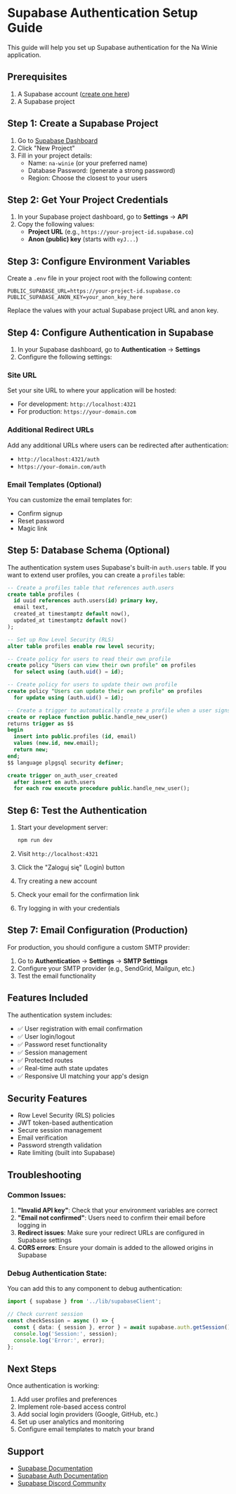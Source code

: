 # Supabase Authentication Setup Guide

This guide will help you set up Supabase authentication for the Na Winie application.

## Prerequisites

1. A Supabase account ([create one here](https://supabase.com))
2. A Supabase project

## Step 1: Create a Supabase Project

1. Go to [Supabase Dashboard](https://app.supabase.com)
2. Click "New Project"
3. Fill in your project details:
   - Name: `na-winie` (or your preferred name)
   - Database Password: (generate a strong password)
   - Region: Choose the closest to your users

## Step 2: Get Your Project Credentials

1. In your Supabase project dashboard, go to **Settings** → **API**
2. Copy the following values:
   - **Project URL** (e.g., `https://your-project-id.supabase.co`)
   - **Anon (public) key** (starts with `eyJ...`)

## Step 3: Configure Environment Variables

Create a `.env` file in your project root with the following content:

```env
PUBLIC_SUPABASE_URL=https://your-project-id.supabase.co
PUBLIC_SUPABASE_ANON_KEY=your_anon_key_here
```

Replace the values with your actual Supabase project URL and anon key.

## Step 4: Configure Authentication in Supabase

1. In your Supabase dashboard, go to **Authentication** → **Settings**
2. Configure the following settings:

### Site URL
Set your site URL to where your application will be hosted:
- For development: `http://localhost:4321`
- For production: `https://your-domain.com`

### Additional Redirect URLs
Add any additional URLs where users can be redirected after authentication:
- `http://localhost:4321/auth`
- `https://your-domain.com/auth`

### Email Templates (Optional)
You can customize the email templates for:
- Confirm signup
- Reset password
- Magic link

## Step 5: Database Schema (Optional)

The authentication system uses Supabase's built-in `auth.users` table. If you want to extend user profiles, you can create a `profiles` table:

```sql
-- Create a profiles table that references auth.users
create table profiles (
  id uuid references auth.users(id) primary key,
  email text,
  created_at timestamptz default now(),
  updated_at timestamptz default now()
);

-- Set up Row Level Security (RLS)
alter table profiles enable row level security;

-- Create policy for users to read their own profile
create policy "Users can view their own profile" on profiles
  for select using (auth.uid() = id);

-- Create policy for users to update their own profile
create policy "Users can update their own profile" on profiles
  for update using (auth.uid() = id);

-- Create a trigger to automatically create a profile when a user signs up
create or replace function public.handle_new_user()
returns trigger as $$
begin
  insert into public.profiles (id, email)
  values (new.id, new.email);
  return new;
end;
$$ language plpgsql security definer;

create trigger on_auth_user_created
  after insert on auth.users
  for each row execute procedure public.handle_new_user();
```

## Step 6: Test the Authentication

1. Start your development server:
   ```bash
   npm run dev
   ```

2. Visit `http://localhost:4321`
3. Click the "Zaloguj się" (Login) button
4. Try creating a new account
5. Check your email for the confirmation link
6. Try logging in with your credentials

## Step 7: Email Configuration (Production)

For production, you should configure a custom SMTP provider:

1. Go to **Authentication** → **Settings** → **SMTP Settings**
2. Configure your SMTP provider (e.g., SendGrid, Mailgun, etc.)
3. Test the email functionality

## Features Included

The authentication system includes:

- ✅ User registration with email confirmation
- ✅ User login/logout
- ✅ Password reset functionality
- ✅ Session management
- ✅ Protected routes
- ✅ Real-time auth state updates
- ✅ Responsive UI matching your app's design

## Security Features

- Row Level Security (RLS) policies
- JWT token-based authentication
- Secure session management
- Email verification
- Password strength validation
- Rate limiting (built into Supabase)

## Troubleshooting

### Common Issues:

1. **"Invalid API key"**: Check that your environment variables are correct
2. **"Email not confirmed"**: Users need to confirm their email before logging in
3. **Redirect issues**: Make sure your redirect URLs are configured in Supabase settings
4. **CORS errors**: Ensure your domain is added to the allowed origins in Supabase

### Debug Authentication State:

You can add this to any component to debug authentication:

```typescript
import { supabase } from '../lib/supabaseClient';

// Check current session
const checkSession = async () => {
  const { data: { session }, error } = await supabase.auth.getSession();
  console.log('Session:', session);
  console.log('Error:', error);
};
```

## Next Steps

Once authentication is working:

1. Add user profiles and preferences
2. Implement role-based access control
3. Add social login providers (Google, GitHub, etc.)
4. Set up user analytics and monitoring
5. Configure email templates to match your brand

## Support

- [Supabase Documentation](https://supabase.com/docs)
- [Supabase Auth Documentation](https://supabase.com/docs/guides/auth)
- [Supabase Discord Community](https://discord.supabase.com/) 